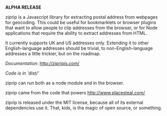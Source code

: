 **ALPHA RELEASE**

ziprip is a Javascript library for extracting postal address from webpages for
geocoding. This could be useful for bookmarklets or browser plugins that want to
allow people to clip addresses from the browser, or for Node applications that
require the ability to extract addresses from HTML.

It currently supports UK and US addresses only. Extending it to other
English-language addresses should be trivial, to non-English-language addresses
a little trickier, but on the roadmap.

*Documentation*: http://zipripjs.com/

*Code is in 'dist/'*

ziprip can run both as a node module and in the browser.

ziprip came from the code that powers http://www.placesteal.com/

ziprip is released under the MIT license, because all of its external
dependencies use it. That, kids, is the magic of open source, or something.
